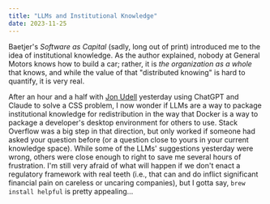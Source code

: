 ```yaml
---
title: "LLMs and Institutional Knowledge"
date: 2023-11-25
---
```


Baetjer's *Software as Capital* (sadly, long out of print)
introduced me to the idea of institutional knowledge.
As the author explained,
nobody at General Motors knows how to build a car;
rather,
it is *the organization as a whole* that knows,
and while the value of that "distributed knowing" is hard to quantify,
it is very real.

After an hour and a half with [Jon Udell][udell] yesterday
using ChatGPT and Claude to solve a CSS problem,
I now wonder if LLMs are a way to package institutional knowledge for redistribution
in the way that Docker is a way to package a developer's desktop environment for others to use.
Stack Overflow was a big step in that direction,
but only worked if someone had asked your question before
(or a question close to yours in your current knowledge space).
While some of the LLMs' suggestions yesterday were wrong,
others were close enough to right to save me several hours of frustration.
I'm still very afraid of what will happen if we don't enact a regulatory framework
with real teeth
(i.e., that can and do inflict significant financial pain on careless or uncaring companies),
but I gotta say,
`brew install helpful` is pretty appealing…

[udell]: https://blog.jonudell.net/
